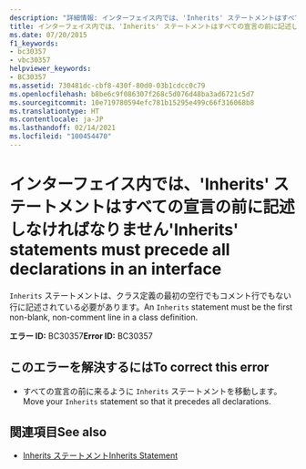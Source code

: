 ```yaml
---
description: "詳細情報: インターフェイス内では、'Inherits' ステートメントはすべての宣言の前に記述しなければなりません"
title: インターフェイス内では、'Inherits' ステートメントはすべての宣言の前に記述しなければなりません
ms.date: 07/20/2015
f1_keywords:
- bc30357
- vbc30357
helpviewer_keywords:
- BC30357
ms.assetid: 730481dc-cbf8-430f-80d0-03b1cdcc0c79
ms.openlocfilehash: b8be6c9f086307f268c5d076d48ba3ad6721c5d7
ms.sourcegitcommit: 10e719780594efc781b15295e499c66f316068b8
ms.translationtype: HT
ms.contentlocale: ja-JP
ms.lasthandoff: 02/14/2021
ms.locfileid: "100454470"
---
```

# <a name="inherits-statements-must-precede-all-declarations-in-an-interface"></a><span data-ttu-id="a63e5-103">インターフェイス内では、'Inherits' ステートメントはすべての宣言の前に記述しなければなりません</span><span class="sxs-lookup"><span data-stu-id="a63e5-103">'Inherits' statements must precede all declarations in an interface</span></span>

<span data-ttu-id="a63e5-104">`Inherits` ステートメントは、クラス定義の最初の空行でもコメント行でもない行に記述されている必要があります。</span><span class="sxs-lookup"><span data-stu-id="a63e5-104">An `Inherits` statement must be the first non-blank, non-comment line in a class definition.</span></span>  
  
 <span data-ttu-id="a63e5-105">**エラー ID:** BC30357</span><span class="sxs-lookup"><span data-stu-id="a63e5-105">**Error ID:** BC30357</span></span>  
  
## <a name="to-correct-this-error"></a><span data-ttu-id="a63e5-106">このエラーを解決するには</span><span class="sxs-lookup"><span data-stu-id="a63e5-106">To correct this error</span></span>  
  
- <span data-ttu-id="a63e5-107">すべての宣言の前に来るように `Inherits` ステートメントを移動します。</span><span class="sxs-lookup"><span data-stu-id="a63e5-107">Move your `Inherits` statement so that it precedes all declarations.</span></span>  
  
## <a name="see-also"></a><span data-ttu-id="a63e5-108">関連項目</span><span class="sxs-lookup"><span data-stu-id="a63e5-108">See also</span></span>

- [<span data-ttu-id="a63e5-109">Inherits ステートメント</span><span class="sxs-lookup"><span data-stu-id="a63e5-109">Inherits Statement</span></span>](../language-reference/statements/inherits-statement.md)
